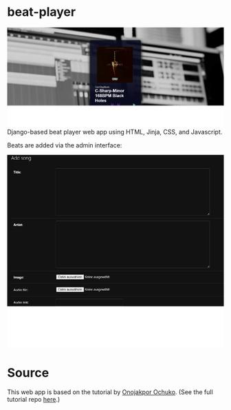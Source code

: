 # beat-player
![Beat Player](./beat-player.jpg)
Django-based beat player web app using HTML, Jinja, CSS, and Javascript. 

Beats are added via the admin interface:

![Add Song](./add-song.jpg)

# Source
This web app is based on the tutorial by [Onojakpor Ochuko](https://www.section.io/engineering-education/how-to-build-a-music-player-using-django/).
(See the full tutorial repo [here](https://github.com/Chukslord1/DjangoMusicPlayer).)